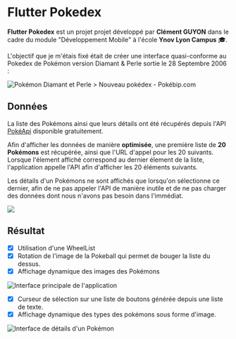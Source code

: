 # Flutter Pokedex
**Flutter Pokedex** est un projet projet développé par **Clément GUYON** dans le cadre du module "Développement Mobile" à l'école **Ynov Lyon Campus** 🎓. 

L'objectif que je m'étais fixé était de créer une interface quasi-conforme au Pokedex de Pokémon version Diamant & Perle sortie le 28 Septembre 2006 :
 
![Pokémon Diamant et Perle &gt; Nouveau pokédex - Pokébip.com](https://www.pokebip.com/pages/jeuxvideo/dp/images/nouveau-pokedex.png)

## Données

La liste des Pokémons ainsi que leurs détails ont été récupérés depuis l'API [PokéApi](https://pokeapi.co/) disponible gratuitement.

Afin d'afficher les données de manière **optimisée**, une première liste de **20 Pokémons** est récupérée, ainsi que l'URL d'appel pour les 20 suivants.
Lorsque l'élement affiché correspond au dernier élement de la liste, l'application appelle l'API afin d'afficher les 20 éléments suivants.

Les détails d'un Pokémons ne sont affichés que lorsqu'on sélectionne ce dernier, afin de ne pas appeler l'API de manière inutile et de ne pas charger des données dont nous n'avons pas besoin dans l'immédiat.

![](https://www.pokebip.com/pages/jeuxvideo/dp/images/nouveau-pokedex2.png)

## Résultat

 - [x] Utilisation d'une WheelList 
 - [x] Rotation de l'image de la Pokeball qui permet de bouger la liste du dessus. 
 - [x] Affichage dynamique des images des Pokémons

![Interface principale de l'application](https://media.discordapp.net/attachments/786644865437270038/943836181873963039/unknown.png)

 - [x] Curseur de sélection sur une liste de boutons générée depuis une liste de texte.
 - [x] Affichage dynamique des types des pokémons sous forme d'image.

![Interface de détails d'un Pokémon](https://media.discordapp.net/attachments/786644865437270038/943836220788727858/unknown.png)


